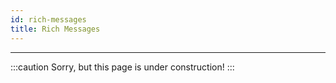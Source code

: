 ```yaml
---
id: rich-messages
title: Rich Messages
---
```


---------------

:::caution
Sorry, but this page is under construction!
:::